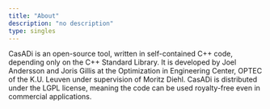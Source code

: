 ```yaml
---
title: "About"
description: "no description"
type: singles
---
```


CasADi is an open-source tool, written in self-contained C++ code, depending only on the C++ Standard Library. It is developed by Joel Andersson and Joris Gillis at the Optimization in Engineering Center, OPTEC of the K.U. Leuven under supervision of Moritz Diehl.
CasADi is distributed under the LGPL license, meaning the code can be used royalty-free even in commercial applications.
